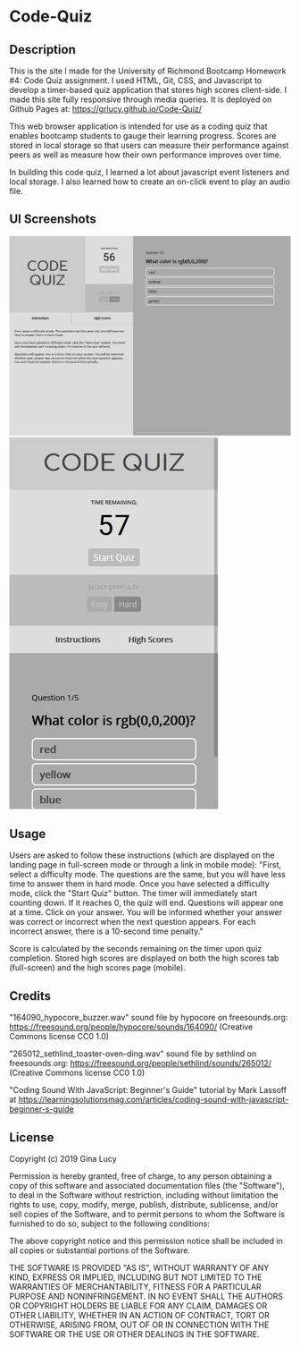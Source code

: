 # Code-Quiz

## Description

This is the site I made for the University of Richmond Bootcamp Homework #4: Code Quiz assignment. I used HTML, Git, CSS, and Javascript to develop a timer-based quiz application that stores high scores client-side. I made this site fully responsive through media queries. It is deployed on Github Pages at: https://grlucy.github.io/Code-Quiz/

This web browser application is intended for use as a coding quiz that enables bootcamp students to gauge their learning progress. Scores are stored in local storage so that users can measure their performance against peers as well as measure how their own performance improves over time.

In building this code quiz, I learned a lot about javascript event listeners and local storage. I also learned how to create an on-click event to play an audio file.

## UI Screenshots

![Large Screen](/assets/screenshots/Large-screenshot.png)
![Small Screen](/assets/screenshots/Small-screenshot.png)

## Usage

Users are asked to follow these instructions (which are displayed on the landing page in full-screen mode or through a link in mobile mode): "First, select a difficulty mode. The questions are the same, but you will have less time to answer them in hard mode. Once you have selected a difficulty mode, click the "Start Quiz" button. The timer will immediately start counting down. If it reaches 0, the quiz will end. Questions will appear one at a time. Click on your answer. You will be informed whether your answer was correct or incorrect when the next question appears. For each incorrect answer, there is a 10-second time penalty."

Score is calculated by the seconds remaining on the timer upon quiz completion. Stored high scores are displayed on both the high scores tab (full-screen) and the high scores page (mobile).

## Credits

"164090_hypocore_buzzer.wav" sound file by hypocore on freesounds.org: https://freesound.org/people/hypocore/sounds/164090/ (Creative Commons license CC0 1.0)

"265012_sethlind_toaster-oven-ding.wav" sound file by sethlind on freesounds.org: https://freesound.org/people/sethlind/sounds/265012/ (Creative Commons license CC0 1.0)

"Coding Sound With JavaScript: Beginner's Guide" tutorial by Mark Lassoff at https://learningsolutionsmag.com/articles/coding-sound-with-javascript-beginner-s-guide

## License

Copyright (c) 2019 Gina Lucy

Permission is hereby granted, free of charge, to any person obtaining a copy of this software and associated documentation files (the "Software"), to deal in the Software without restriction, including without limitation the rights to use, copy, modify, merge, publish, distribute, sublicense, and/or sell copies of the Software, and to permit persons to whom the Software is furnished to do so, subject to the following conditions:

The above copyright notice and this permission notice shall be included in all copies or substantial portions of the Software.

THE SOFTWARE IS PROVIDED "AS IS", WITHOUT WARRANTY OF ANY KIND, EXPRESS OR IMPLIED, INCLUDING BUT NOT LIMITED TO THE WARRANTIES OF MERCHANTABILITY, FITNESS FOR A PARTICULAR PURPOSE AND NONINFRINGEMENT. IN NO EVENT SHALL THE AUTHORS OR COPYRIGHT HOLDERS BE LIABLE FOR ANY CLAIM, DAMAGES OR OTHER LIABILITY, WHETHER IN AN ACTION OF CONTRACT, TORT OR OTHERWISE, ARISING FROM, OUT OF OR IN CONNECTION WITH THE SOFTWARE OR THE USE OR OTHER DEALINGS IN THE SOFTWARE.
